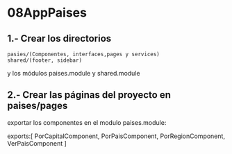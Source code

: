 # 08AppPaises

## 1.- Crear los directorios 
    pasies/(Componentes, interfaces,pages y services)
    shared/(footer, sidebar)
 y los módulos paises.module y shared.module

## 2.- Crear las páginas del proyecto en paises/pages 
exportar los componentes en el modulo paises.module:

 exports:[
    PorCapitalComponent,
    PorPaisComponent,
    PorRegionComponent,
    VerPaisComponent
  ]
